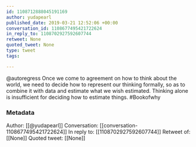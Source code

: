 ```yaml
---
id: 1108712888045191169
author: yudapearl
published_date: 2019-03-21 12:52:06 +00:00
conversation_id: 1108677495421722624
in_reply_to: 1108702927592607744
retweet: None
quoted_tweet: None
type: tweet
tags:

---
```


@autoregress Once we come to agreement on how to think about the world, we need to decide how to represent our thinking formally, so as to combine it with data and estimate what we wish estimated. Thinking alone is insufficient for deciding how to estimate things. #Bookofwhy

### Metadata

Author: [[@yudapearl]]
Conversation: [[conversation-1108677495421722624]]
In reply to: [[1108702927592607744]]
Retweet of: [[None]]
Quoted tweet: [[None]]
